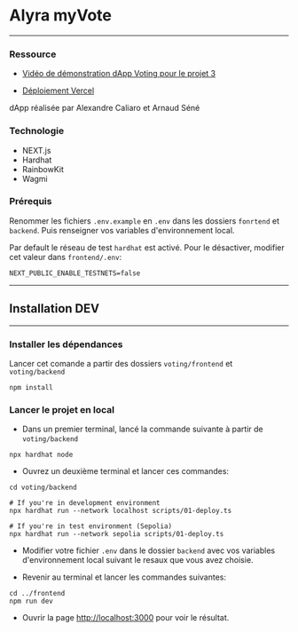 # Alyra myVote
----

### Ressource 

- [Vidéo de démonstration dApp Voting pour le projet 3](https://youtu.be/FKCMrQD8zCQ)

- [Déploiement Vercel](alyra-projet-3.vercel.app)

dApp réalisée par Alexandre Caliaro et Arnaud Séné 


### Technologie 

- NEXT.js
- Hardhat
- RainbowKit
- Wagmi

### Prérequis

Renommer les fichiers `.env.example` en `.env` dans les dossiers `fonrtend` et `backend`. Puis renseigner vos variables d'environnement local.

Par default le réseau de test `hardhat` est activé.
Pour le désactiver, modifier cet valeur dans `frontend/.env`:

```shell
NEXT_PUBLIC_ENABLE_TESTNETS=false
```

----
## Installation DEV
----

### Installer les dépendances
  
Lancer cet comande a partir des dossiers `voting/frontend` et `voting/backend`

```shell
npm install
```

### Lancer le projet en local


- Dans un premier terminal, lancé la commande suivante à partir de `voting/backend`

```shell
npx hardhat node
```

- Ouvrez un deuxième terminal et lancer ces commandes:

```shell
cd voting/backend

# If you're in development environment
npx hardhat run --network localhost scripts/01-deploy.ts

# If you're in test environment (Sepolia)
npx hardhat run --network sepolia scripts/01-deploy.ts
```

- Modifier votre fichier `.env` dans le dossier `backend` avec vos variables d'environnement local suivant le resaux que vous avez choisie.

- Revenir au terminal et lancer les commandes suivantes:

```shell
cd ../frontend
npm run dev
```

- Ouvrir la page [http://localhost:3000](http://localhost:3000) pour voir le résultat.
